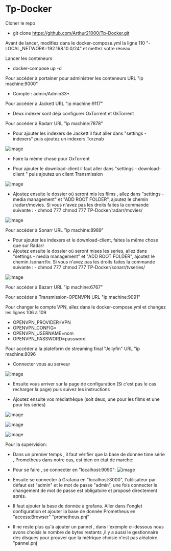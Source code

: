 # Tp-Docker

Cloner le repo
- git clone <https://github.com/Arthur21000/Tp-Docker.git>

Avant de lancer, modifiez dans le docker-compose.yml la ligne 110   "- LOCAL_NETWORK=192.168.10.0/24" et mettez votre réseau

Lancer les conteneurs
- docker-compose up -d

Pour accéder à portainer pour administrer les conteneurs URL "ip machine:9000"

- Compte : admin/Admin33*

Pour accéder à Jackett URL "ip machine:9117"

- Deux indexer sont déjà configurer OxTorrent et GkTorrent

Pour accéder à Radarr URL "ip machine:7878"

- Pour ajouter les indexers de Jackett il faut aller dans "settings - indexers" puis ajoutez un indexers Torznab

![image](https://user-images.githubusercontent.com/56296245/157655186-2973c8c7-9725-4061-9fb5-7d37e32948c6.png)

- Faire la même chose pour OxTorrent

- Pour ajouter le download-client il faut aller dans "settings - download-client " puis ajoutez un client Transmission

![image](https://user-images.githubusercontent.com/56296245/157655912-7ed70841-b75c-411d-b7b7-2c0c074f17bb.png)

- Ajoutez ensuite le dossier où seront mis les films , allez dans "settings - media management" et "ADD ROOT FOLDER", ajoutez le chemin /radarr/movies. Si vous n'avez pas les droits faites la commande suivante : - chmod 777 chmod 777 TP-Docker/radarr/movies/

![image](https://user-images.githubusercontent.com/56296245/157659820-e00229ad-f673-4753-89d8-df538c438253.png)

Pour accéder à Sonarr URL "ip machine:8989"

- Pour ajouter les indexers et le download-client, faites la même chose que sur Radarr
- Ajoutez ensuite le dossier où seront mises les series, allez dans "settings - media management" et "ADD ROOT FOLDER", ajoutez le chemin /sonarr/tv. Si vous n'avez pas les droits faites la commande suivante : - chmod 777 chmod 777 TP-Docker/sonarr/tvseries/

![image](https://user-images.githubusercontent.com/56296245/157659660-91904012-18c2-46c0-a2ed-f2cb4ac303e2.png)


Pour accéder à Bazarr URL "ip machine:6767"

Pour accéder à Transmission-OPENVPN  URL "ip machine:9091"

Pour changer le compte VPN, allez dans le docker-compose.yml et changez les lignes 106 à 109
- OPENVPN_PROVIDER=VPN
- OPENVPN_CONFIG=
- OPENVPN_USERNAME=nom
- OPENVPN_PASSWORD=password

Pour accéder à la plateform de streaming final "Jellyfin" URL "ip machine:8096

- Connecter vous au serveur

![image](https://user-images.githubusercontent.com/56296245/157656794-903daabc-642c-45d1-9f04-0497565e60af.png)

- Ensuite vous arriver sur la page de configuration (Si c'est pas le cas recharger la page) puis suivez les instructions

- Ajoutez ensuite vos médiathèque (soit deux, une pour les films et une pour les séries)

![image](https://user-images.githubusercontent.com/56296245/157657359-2ee7a8ce-fb2b-41f1-92f5-fb33d942c1b5.png)

![image](https://user-images.githubusercontent.com/56296245/157657519-91745c2c-a2e1-41e0-a476-4ba206cf0bbc.png)

![image](https://user-images.githubusercontent.com/56296245/157657590-05ebc416-2478-4e00-8370-1685c8861dd8.png)

Pour la supervision:

- Dans un premier temps , il faut vérifier que la base de donnée time série , Prometheus dans notre cas, est bien en état de marche:
- Pour se faire , se connecter en "localhost:9090":
![image](https://user-images.githubusercontent.com/56296245/158546878-f8bfe356-90e7-4722-8001-5282441c9a98.png)

- Ensuite se connecter à Grafana en "localhost:3000", l'utilisateur par défaut est "admin" et le mot de passe "admin", une fois connecter le changement de mot de passe est obligatoire et proposé directement aprés.

- Il faut ajouter la base de donnée à grafana. Aller dans l'onglet configuration et ajouter la base de donnée Prometheus en "access:Browser"
"prometheus.pnj"

- Il ne reste plus qu'à ajouter un pannel , dans l'exemple ci-dessous nous avons choisis le nombre de bytes restants ,il y a aussi le gestionnaire des disques pour prouver que la métrique choisie n'est pas aléatoire.
"pannel.pnj


